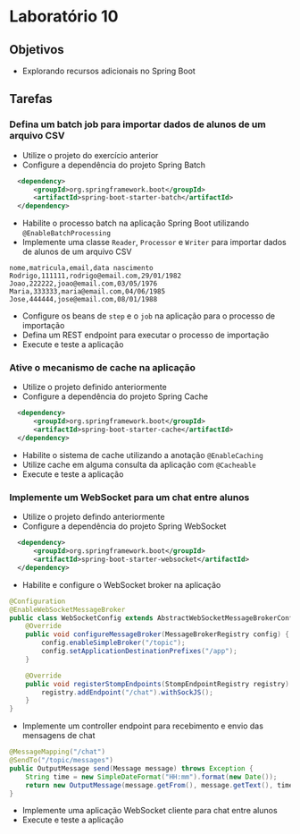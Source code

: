 # Laboratório 10

## Objetivos
- Explorando recursos adicionais no Spring Boot

## Tarefas
### Defina um batch job para importar dados de alunos de um arquivo CSV
- Utilize o projeto do exercício anterior
- Configure a dependência do projeto Spring Batch
```xml
  <dependency>
      <groupId>org.springframework.boot</groupId>
      <artifactId>spring-boot-starter-batch</artifactId>
  </dependency>
```
- Habilite o processo batch na aplicação Spring Boot utilizando `@EnableBatchProcessing`
- Implemente uma classe `Reader`, `Processor` e `Writer` para importar dados de alunos de um arquivo CSV
```
nome,matricula,email,data nascimento
Rodrigo,111111,rodrigo@email.com,29/01/1982
Joao,222222,joao@email.com,03/05/1976
Maria,333333,maria@email.com,04/06/1985
Jose,444444,jose@email.com,08/01/1988
```
- Configure os beans de `step` e o `job` na aplicação para o processo de importação
- Defina um REST endpoint para executar o processo de importação  
- Execute e teste a aplicação

### Ative o mecanismo de cache na aplicação
- Utilize o projeto definido anteriormente
- Configure a dependência do projeto Spring Cache
```xml
  <dependency>
      <groupId>org.springframework.boot</groupId>
      <artifactId>spring-boot-starter-cache</artifactId>
  </dependency>
```
- Habilite o sistema de cache utilizando a anotação `@EnableCaching`
- Utilize cache em alguma consulta da aplicação com `@Cacheable`
- Execute e teste a aplicação

### Implemente um WebSocket para um chat entre alunos
- Utilize o projeto defindo anteriormente
- Configure a dependência do projeto Spring WebSocket
```xml
  <dependency>
      <groupId>org.springframework.boot</groupId>
      <artifactId>spring-boot-starter-websocket</artifactId>
  </dependency>
```
- Habilite e configure o WebSocket broker na aplicação
```java
@Configuration
@EnableWebSocketMessageBroker
public class WebSocketConfig extends AbstractWebSocketMessageBrokerConfigurer {
    @Override
    public void configureMessageBroker(MessageBrokerRegistry config) {
        config.enableSimpleBroker("/topic");
        config.setApplicationDestinationPrefixes("/app");
    }

    @Override
    public void registerStompEndpoints(StompEndpointRegistry registry) {
        registry.addEndpoint("/chat").withSockJS();
    }
}
```
- Implemente um controller endpoint para recebimento e envio das mensagens de chat
```java
@MessageMapping("/chat")
@SendTo("/topic/messages")
public OutputMessage send(Message message) throws Exception {
    String time = new SimpleDateFormat("HH:mm").format(new Date());
    return new OutputMessage(message.getFrom(), message.getText(), time);
}
```
- Implemente uma aplicação WebSocket cliente para chat entre alunos
- Execute e teste a aplicação 
